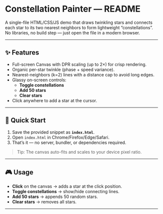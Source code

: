 # Constellation Painter — README

A single-file HTML/CSS/JS demo that draws twinkling stars and connects each star
to its two nearest neighbors to form lightweight “constellations”. No libraries,
no build step — just open the file in a modern browser.

---

## ✨ Features
- Full-screen Canvas with DPR scaling (up to 2×) for crisp rendering.
- Organic per-star twinkle (phase + speed variance).
- Nearest-neighbors (k=2) lines with a distance cap to avoid long edges.
- Glassy on-screen controls:
  - **Toggle constellations**
  - **Add 50 stars**
  - **Clear stars**
- Click anywhere to add a star at the cursor.

---

## 🧪 Quick Start
1. Save the provided snippet as **`index.html`**.
2. Open `index.html` in Chrome/Firefox/Edge/Safari.
3. That’s it — no server, bundler, or dependencies required.

> Tip: The canvas auto-fits and scales to your device pixel ratio.

---

## 🎮 Usage
- **Click** on the canvas → adds a star at the click position.
- **Toggle constellations** → show/hide connecting lines.
- **Add 50 stars** → appends 50 random stars.
- **Clear stars** → removes all stars.

---
